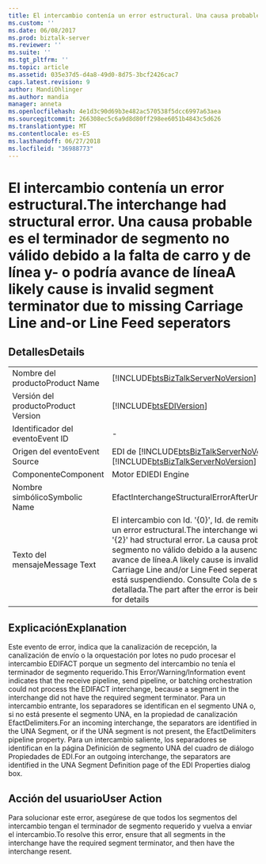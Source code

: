 ```yaml
---
title: El intercambio contenía un error estructural. Una causa probable es el terminador de segmento no válido debido a la falta de carro y de línea y- o avance de línea podría | Microsoft Docs
ms.custom: ''
ms.date: 06/08/2017
ms.prod: biztalk-server
ms.reviewer: ''
ms.suite: ''
ms.tgt_pltfrm: ''
ms.topic: article
ms.assetid: 035e37d5-d4a8-49d0-8d75-3bcf2426cac7
caps.latest.revision: 9
author: MandiOhlinger
ms.author: mandia
manager: anneta
ms.openlocfilehash: 4e1d3c90d69b3e482ac570538f5dcc6997a63aea
ms.sourcegitcommit: 266308ec5c6a9d8d80ff298ee6051b4843c5d626
ms.translationtype: MT
ms.contentlocale: es-ES
ms.lasthandoff: 06/27/2018
ms.locfileid: "36988773"
---
```

# <a name="the-interchange-had-structural-error-a-likely-cause-is-invalid-segment-terminator-due-to-missing-carriage-line-and-or-line-feed-seperators"></a><span data-ttu-id="82e4b-103">El intercambio contenía un error estructural.</span><span class="sxs-lookup"><span data-stu-id="82e4b-103">The interchange had structural error.</span></span> <span data-ttu-id="82e4b-104">Una causa probable es el terminador de segmento no válido debido a la falta de carro y de línea y- o podría avance de línea</span><span class="sxs-lookup"><span data-stu-id="82e4b-104">A likely cause is invalid segment terminator due to missing Carriage Line and-or Line Feed seperators</span></span>
## <a name="details"></a><span data-ttu-id="82e4b-105">Detalles</span><span class="sxs-lookup"><span data-stu-id="82e4b-105">Details</span></span>  
  
|                 |                                                                                                                                                                                                                                                                                       |
|-----------------|---------------------------------------------------------------------------------------------------------------------------------------------------------------------------------------------------------------------------------------------------------------------------------------|
|  <span data-ttu-id="82e4b-106">Nombre del producto</span><span class="sxs-lookup"><span data-stu-id="82e4b-106">Product Name</span></span>   |                                                                                                  [!INCLUDE[btsBizTalkServerNoVersion](../includes/btsbiztalkservernoversion-md.md)]                                                                                                   |
| <span data-ttu-id="82e4b-107">Versión del producto</span><span class="sxs-lookup"><span data-stu-id="82e4b-107">Product Version</span></span> |                                                                                                              [!INCLUDE[btsEDIVersion](../includes/btsediversion-md.md)]                                                                                                               |
|    <span data-ttu-id="82e4b-108">Identificador del evento</span><span class="sxs-lookup"><span data-stu-id="82e4b-108">Event ID</span></span>     |                                                                                                                                           -                                                                                                                                           |
|  <span data-ttu-id="82e4b-109">Origen del evento</span><span class="sxs-lookup"><span data-stu-id="82e4b-109">Event Source</span></span>   |                                                                                                <span data-ttu-id="82e4b-110">EDI de [!INCLUDE[btsBizTalkServerNoVersion](../includes/btsbiztalkservernoversion-md.md)]</span><span class="sxs-lookup"><span data-stu-id="82e4b-110">[!INCLUDE[btsBizTalkServerNoVersion](../includes/btsbiztalkservernoversion-md.md)] EDI</span></span>                                                                                                 |
|    <span data-ttu-id="82e4b-111">Componente</span><span class="sxs-lookup"><span data-stu-id="82e4b-111">Component</span></span>    |                                                                                                                                      <span data-ttu-id="82e4b-112">Motor EDI</span><span class="sxs-lookup"><span data-stu-id="82e4b-112">EDI Engine</span></span>                                                                                                                                       |
|  <span data-ttu-id="82e4b-113">Nombre simbólico</span><span class="sxs-lookup"><span data-stu-id="82e4b-113">Symbolic Name</span></span>  |                                                                                                                        <span data-ttu-id="82e4b-114">EfactInterchangeStructuralErrorAfterUnb</span><span class="sxs-lookup"><span data-stu-id="82e4b-114">EfactInterchangeStructuralErrorAfterUnb</span></span>                                                                                                                        |
|  <span data-ttu-id="82e4b-115">Texto del mensaje</span><span class="sxs-lookup"><span data-stu-id="82e4b-115">Message Text</span></span>   | <span data-ttu-id="82e4b-116">El intercambio con Id. '{0}', Id. de remitente '{1}', Id. de destinatario '{2}' contenía un error estructural.</span><span class="sxs-lookup"><span data-stu-id="82e4b-116">The interchange with id '{0}', with sender id '{1}', receiver id '{2}' had structural error.</span></span> <span data-ttu-id="82e4b-117">La causa probable podría ser un finalizador de segmento no válido debido a la ausencia de separadores de retorno de carro o avance de línea.</span><span class="sxs-lookup"><span data-stu-id="82e4b-117">A likely cause is invalid segment terminator due to missing Carriage Line and/or Line Feed seperators.</span></span> <span data-ttu-id="82e4b-118">La parte situada después del error se está suspendiendo. Consulte Cola de suspensión para obtener información detallada.</span><span class="sxs-lookup"><span data-stu-id="82e4b-118">The part after the error is being suspended, refer to Suspended Queue for details</span></span> |
  
## <a name="explanation"></a><span data-ttu-id="82e4b-119">Explicación</span><span class="sxs-lookup"><span data-stu-id="82e4b-119">Explanation</span></span>  
 <span data-ttu-id="82e4b-120">Este evento de error,  indica que la canalización de recepción, la canalización de envío o la orquestación por lotes no pudo procesar el intercambio EDIFACT porque un segmento del intercambio no tenía el terminador de segmento requerido.</span><span class="sxs-lookup"><span data-stu-id="82e4b-120">This Error/Warning/Information event indicates that the receive pipeline, send pipeline, or batching orchestration could not process the EDIFACT interchange, because a segment in the interchange did not have the required segment terminator.</span></span> <span data-ttu-id="82e4b-121">Para un intercambio entrante, los separadores se identifican en el segmento UNA o, si no está presente el segmento UNA, en la propiedad de canalización EfactDelimiters.</span><span class="sxs-lookup"><span data-stu-id="82e4b-121">For an incoming interchange, the separators are identified in the UNA Segment, or if the UNA segment is not present, the EfactDelimiters pipeline property.</span></span> <span data-ttu-id="82e4b-122">Para un intercambio saliente, los separadores se identifican en la página Definición de segmento UNA del cuadro de diálogo Propiedades de EDI.</span><span class="sxs-lookup"><span data-stu-id="82e4b-122">For an outgoing interchange, the separators are identified in the UNA Segment Definition page of the EDI Properties dialog box.</span></span>  
  
## <a name="user-action"></a><span data-ttu-id="82e4b-123">Acción del usuario</span><span class="sxs-lookup"><span data-stu-id="82e4b-123">User Action</span></span>  
 <span data-ttu-id="82e4b-124">Para solucionar este error, asegúrese de que todos los segmentos del intercambio tengan el terminador de segmento requerido y vuelva a enviar el intercambio.</span><span class="sxs-lookup"><span data-stu-id="82e4b-124">To resolve this error, ensure that all segments in the interchange have the required segment terminator, and then have the interchange resent.</span></span>